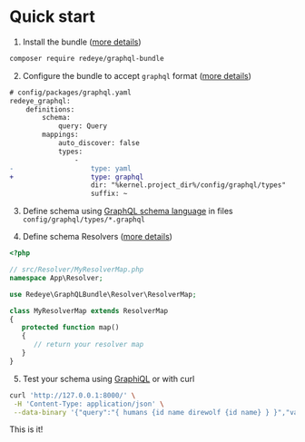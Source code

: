 Quick start
===========

1. Install the bundle ([more details](../index.md))

```bash
composer require redeye/graphql-bundle
```

2. Configure the bundle to accept `graphql` format ([more details](graphql-schema-language.md))

```diff
# config/packages/graphql.yaml
redeye_graphql:
    definitions:
        schema:
            query: Query
        mappings:
            auto_discover: false
            types:
                -
-                   type: yaml
+                   type: graphql
                    dir: "%kernel.project_dir%/config/graphql/types"
                    suffix: ~
```

3. Define schema using [GraphQL schema language](http://graphql.org/learn/schema/)
in files `config/graphql/types/*.graphql`

4. Define schema Resolvers ([more details](resolver-map.md))

```php
<?php

// src/Resolver/MyResolverMap.php
namespace App\Resolver;

use Redeye\GraphQLBundle\Resolver\ResolverMap;

class MyResolverMap extends ResolverMap
{
   protected function map()
   {
      // return your resolver map
   }
}
```

5. Test your schema using [GraphiQL](graphiql) or with curl

```bash
curl 'http://127.0.0.1:8000/' \
 -H 'Content-Type: application/json' \
 --data-binary '{"query":"{ humans {id name direwolf {id name} } }","variables":{}}'
```

This is it!
